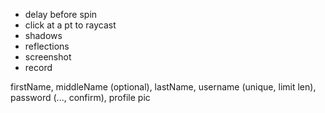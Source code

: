 - delay before spin
- click at a pt to raycast
- shadows
- reflections
- screenshot
- record

firstName, middleName (optional), lastName, username (unique, limit len), password (..., confirm), profile pic